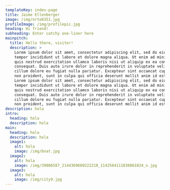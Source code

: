 ```yaml
---
templateKey: index-page
title: Jaime Ellenberger
image: /img/nrte8351.jpg
profileImage: /img/profilepic.jpg
heading: Hi friend!
subheading: Enter catchy one-liner here
mainpitch:
  title: Hello there, visitor!
  description: >
    Lorem ipsum dolor sit amet, consectetur adipiscing elit, sed do eiusmod
    tempor incididunt ut labore et dolore magna aliqua. Ut enim ad minim veniam,
    quis nostrud exercitation ullamco laboris nisi ut aliquip ex ea commodo
    consequat. Duis aute irure dolor in reprehenderit in voluptate velit esse
    cillum dolore eu fugiat nulla pariatur. Excepteur sint occaecat cupidatat
    non proident, sunt in culpa qui officia deserunt mollit anim id est laborum.
    Lorem ipsum dolor sit amet, consectetur adipiscing elit, sed do eiusmod
    tempor incididunt ut labore et dolore magna aliqua. Ut enim ad minim veniam,
    quis nostrud exercitation ullamco laboris nisi ut aliquip ex ea commodo
    consequat. Duis aute irure dolor in reprehenderit in voluptate velit esse
    cillum dolore eu fugiat nulla pariatur. Excepteur sint occaecat cupidatat
    non proident, sunt in culpa qui officia deserunt mollit anim id est laborum.
description: hola
intro:
  heading: hola
  description: hola
main:
  heading: hola
  description: hola
  image1:
    alt: hola
    image: /img/boat.jpg
  image2:
    alt: hola
    image: /img/39086587_2144369689222218_1142584111030861824_n.jpg
  image3:
    alt: hola
    image: /img/city9.jpg
---
```


